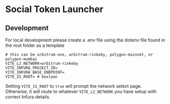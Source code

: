 # Social Token Launcher

## Development

For local development please create a .env file using the dotenv file found in the root folder as a template

```
# this can be arbitrum-one, arbitrum-rinkeby, polygon-mainnet, or polygon-mumbai
VITE_L2_NETWORK=arbitrum-rinkeby
VITE_INFURA_PROJECT_ID=
VITE_INFURA_BASE_ENDPOINT=
VITE_IS_ROOT= # boolean
```

Setting `VITE_IS_ROOT` to `true` will prompt the network select page.
Otherwise, it will route to whatever `VITE_L2_NETWORK` you have setup with correct Infura details.
